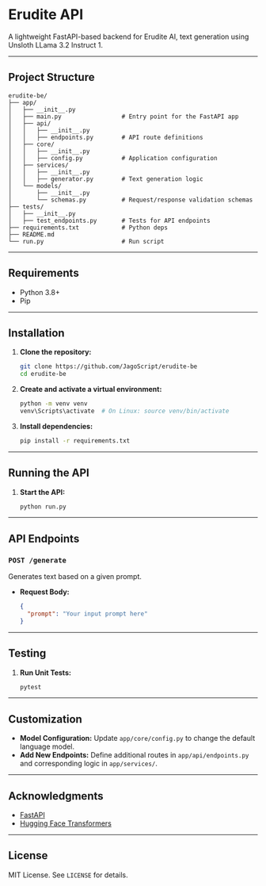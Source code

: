 # Erudite API

A lightweight FastAPI-based backend for Erudite AI, text generation using Unsloth LLama 3.2 Instruct 1.

---

## Project Structure
```
erudite-be/
├── app/
│   ├── __init__.py             
│   ├── main.py                 # Entry point for the FastAPI app
│   ├── api/
│   │   ├── __init__.py         
│   │   ├── endpoints.py        # API route definitions
│   ├── core/
│   │   ├── __init__.py        
│   │   ├── config.py           # Application configuration
│   ├── services/
│   │   ├── __init__.py         
│   │   ├── generator.py        # Text generation logic
│   └── models/
│       ├── __init__.py         
│       └── schemas.py          # Request/response validation schemas
├── tests/
│   ├── __init__.py             
│   ├── test_endpoints.py       # Tests for API endpoints
├── requirements.txt            # Python deps
├── README.md                   
└── run.py                      # Run script
```

---

## Requirements
- Python 3.8+
- Pip

---

## Installation

1. **Clone the repository:**
   ```bash
   git clone https://github.com/JagoScript/erudite-be
   cd erudite-be
   ```

2. **Create and activate a virtual environment:**
   ```bash
   python -m venv venv
   venv\Scripts\activate  # On Linux: source venv/bin/activate
   ```

3. **Install dependencies:**
   ```bash
   pip install -r requirements.txt
   ```

---

## Running the API

1. **Start the API:**
   ```bash
   python run.py
   ```
---

## API Endpoints

### `POST /generate`
Generates text based on a given prompt.

- **Request Body:**
  ```json
  {
    "prompt": "Your input prompt here"
  }
  ```

---

## Testing

1. **Run Unit Tests:**
   ```bash
   pytest
   ```

---

## Customization
- **Model Configuration:** Update `app/core/config.py` to change the default language model.
- **Add New Endpoints:** Define additional routes in `app/api/endpoints.py` and corresponding logic in `app/services/`.

---

## Acknowledgments
- [FastAPI](https://fastapi.tiangolo.com/)
- [Hugging Face Transformers](https://huggingface.co/docs/transformers/)

---

## License
MIT License. See `LICENSE` for details.
